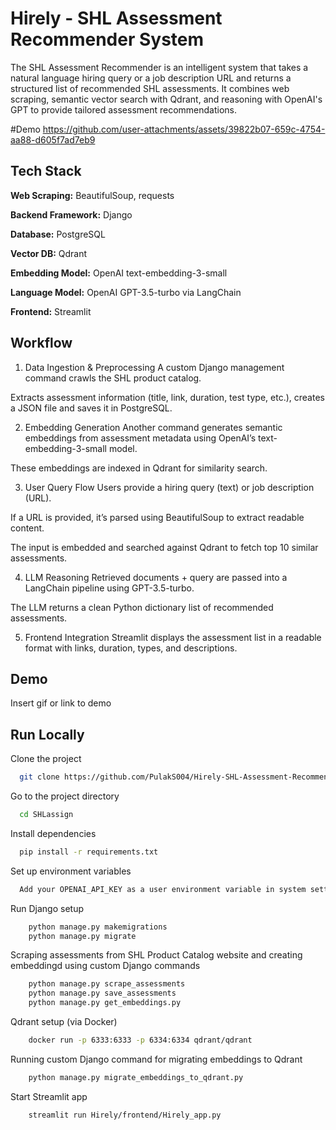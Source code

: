 # Hirely - SHL Assessment Recommender System 
The SHL Assessment Recommender is an intelligent system that takes a natural language hiring query or a job description URL and returns a structured list of recommended SHL assessments. It combines web scraping, semantic vector search with Qdrant, and reasoning with OpenAI's GPT to provide tailored assessment recommendations.

#Demo
https://github.com/user-attachments/assets/39822b07-659c-4754-aa88-d605f7ad7eb9

## Tech Stack

**Web Scraping:** BeautifulSoup, requests

**Backend Framework:** Django

**Database:** PostgreSQL

**Vector DB:** Qdrant

**Embedding Model:** OpenAI text-embedding-3-small

**Language Model:** OpenAI GPT-3.5-turbo via LangChain

**Frontend:** Streamlit



## Workflow

1. Data Ingestion & Preprocessing
A custom Django management command crawls the SHL product catalog.

Extracts assessment information (title, link, duration, test type, etc.), creates a JSON file and saves it in PostgreSQL.

2. Embedding Generation
Another command generates semantic embeddings from assessment metadata using OpenAI’s text-embedding-3-small model.

These embeddings are indexed in Qdrant for similarity search.

3. User Query Flow
Users provide a hiring query (text) or job description (URL).

If a URL is provided, it’s parsed using BeautifulSoup to extract readable content.

The input is embedded and searched against Qdrant to fetch top 10 similar assessments.

4. LLM Reasoning
Retrieved documents + query are passed into a LangChain pipeline using GPT-3.5-turbo.

The LLM returns a clean Python dictionary list of recommended assessments.

5. Frontend Integration
Streamlit displays the assessment list in a readable format with links, duration, types, and descriptions.




## Demo

Insert gif or link to demo


## Run Locally

Clone the project

```bash
  git clone https://github.com/PulakS004/Hirely-SHL-Assessment-Recommender-System.git
```

Go to the project directory

```bash
  cd SHLassign
```

Install dependencies

```bash
  pip install -r requirements.txt
```

Set up environment variables

```bash
  Add your OPENAI_API_KEY as a user environment variable in system settings.
```

Run Django setup

```bash
    python manage.py makemigrations
    python manage.py migrate
```

Scraping assessments from SHL Product Catalog website and creating embeddingd using custom Django commands

```bash
    python manage.py scrape_assessments
    python manage.py save_assessments
    python manage.py get_embeddings.py
```

Qdrant setup (via Docker)

```bash
    docker run -p 6333:6333 -p 6334:6334 qdrant/qdrant
```
Running custom Django command for migrating embeddings to Qdrant

```bash
    python manage.py migrate_embeddings_to_qdrant.py
```

Start Streamlit app

```bash
    streamlit run Hirely/frontend/Hirely_app.py
```
